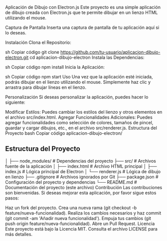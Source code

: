 Aplicación de Dibujo con Electron.js
Este proyecto es una simple aplicación de dibujo creada con Electron.js que te permite dibujar en un lienzo HTML utilizando el mouse.

Captura de Pantalla
Inserta una captura de pantalla de tu aplicación aquí si lo deseas.

Instalación
Clona el Repositorio:

sh
Copiar código
git clone https://github.com/tu-usuario/aplicacion-dibujo-electron.git
cd aplicacion-dibujo-electron
Instala las Dependencias:

sh
Copiar código
npm install
Inicia la Aplicación:

sh
Copiar código
npm start
Uso
Una vez que la aplicación esté iniciada, podrás dibujar en el lienzo utilizando el mouse. Simplemente haz clic y arrastra para dibujar líneas en el lienzo.

Personalización
Si deseas personalizar la aplicación, puedes hacer lo siguiente:

Modificar Estilos: Puedes cambiar los estilos del lienzo y otros elementos en el archivo src/index.html.
Agregar Funcionalidades Adicionales: Puedes agregar funcionalidades como selección de colores, tamaños de pincel, guardar y cargar dibujos, etc., en el archivo src/renderer.js.
Estructura del Proyecto
bash
Copiar código
aplicacion-dibujo-electron/
## Estructura del Proyecto


│
├── node_modules/         # Dependencias del proyecto
├── src/                  # Archivos fuente de la aplicación
│   ├── index.html        # Archivo HTML principal
│   ├── index.js          # Lógica principal de Electron
│   └── renderer.js       # Lógica de dibujo en lienzo
├── .gitignore            # Archivos ignorados por Git
├── package.json          # Configuración del proyecto y dependencias
└── README.md             # Documentación del proyecto (este archivo)
Contribución
Las contribuciones son bienvenidas. Si deseas mejorar esta aplicación, por favor sigue estos pasos:

Haz un fork del proyecto.
Crea una nueva rama (git checkout -b feature/nueva-funcionalidad).
Realiza los cambios necesarios y haz commit (git commit -am 'Añadir nueva funcionalidad').
Empuja tus cambios (git push origin feature/nueva-funcionalidad).
Abre un Pull Request.
Licencia
Este proyecto está bajo la Licencia MIT. Consulta el archivo LICENSE para más detalles.
